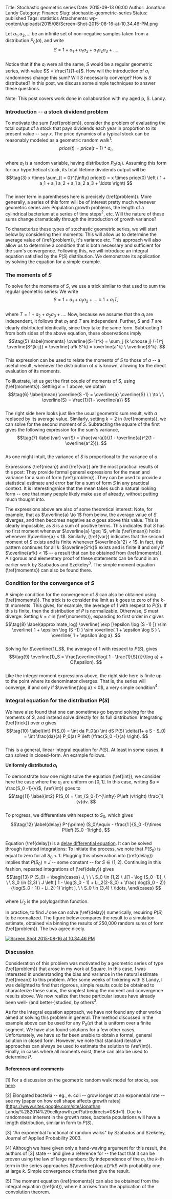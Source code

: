 Title: Stochastic geometric series
Date: 2015-09-13 06:00
Author: Jonathan Landy
Category: Finance
Slug: stochastic-geometric-series
Status: published
Tags: statistics
Attachments: wp-content/uploads/2015/08/Screen-Shot-2015-08-16-at-10.34.46-PM.png

Let $a_1, a_2, \ldots$ be an infinite set of non-negative samples taken from a distribution $P_0(a)$, and write  
$$\tag{1} \label{problem}  
S = 1 + a_1 + a_1 a_2 + a_1 a_2 a_3 + \ldots.  
$$  
Notice that if the $a_i$ were all the same, $S$ would be a regular geometric series, with value $S = \frac{1}{1-a}$. How will the introduction of $a_i$ randomness change this sum? Will $S$ necessarily converge? How is $S$ distributed? In this post, we discuss some simple techniques to answer these questions.

Note: This post covers work done in collaboration with my aged p, S. Landy.

  
  


### Introduction -- a stock dividend problem

To motivate the sum (\ref{problem}), consider the problem of evaluating the total output of a stock that pays dividends each year in proportion to its present value -- say $x %$. The price dynamics of a typical stock can be reasonably modeled as a geometric random walk$^1$:  
$$\label{prod} \tag{2}  
price(t) = price(t-1) * a_t,  
$$  
where $a_t$ is a random variable, having distribution $P_0(a_t)$. Assuming this form for our hypothetical stock, its total lifetime dividends output will be  
$$\tag{3}  
x \times \sum_{t = 0}^{\infty} price(t) = x \times price(0) \left ( 1 + a_1 + a_1 a_2 + a_1 a_2 a_3 + \ldots \right)  
$$  
The inner term in parentheses here is precisely (\ref{problem}). More generally, a series of this form will be of interest pretty much whenever geometric series are: Population growth problems, the length of a cylindrical bacterium at a series of time steps$^2$, etc. Will the nature of these sums change dramatically through the introduction of growth variance?

To characterize these types of stochastic geometric series, we will start below by considering their moments: This will allow us to determine the average value of (\ref{problem}), it's variance etc. This approach will also allow us to determine a condition that is both necessary and sufficient for the sum's convergence. Following this, we will introduce an integral equation satisfied by the $P(S)$ distribution. We demonstrate its application by solving the equation for a simple example.

### The moments of $S$

To solve for the moments of $S$, we use a trick similar to that used to sum the regular geometric series: We write  
$$\tag{4} \label{trick}  
S = 1 + a_1 + a_1 a_2 + \ldots \equiv 1 + a_1 T,  
$$  
where $T = 1 + a_2 + a_2 a_3 + \ldots.$ Now, because we assume that the $a_i$ are independent, it follows that $a_1$ and $T$ are independent. Further, $S$ and $T$ are clearly distributed identically, since they take the same form. Subtracting $1$ from both sides of the above equation, these observations imply  
$$\tag{5} \label{moments}  
\overline{(S-1)^k} = \sum_j {k \choose j} (-1)^j \overline{S^{k-j}} = \overline{ a^k S^k} = \overline{a^k} \ \overline{S^k}.  
$$  
This expression can be used to relate the moments of $S$ to those of $a$ -- a useful result, whenever the distribution of $a$ is known, allowing for the direct evaluation of its moments.

To illustrate, let us get the first couple of moments of $S$, using (\ref{moments}). Setting $k=1$ above, we obtain  
$$\tag{6} \label{mean}  
\overline{S -1} = \overline{a} \overline{S} \ \ \to \ \ \overline{S} = \frac{1}{1 - \overline{a}}  
$$  
The right side here looks just like the usual geometric sum result, with $a$ replaced by its average value. Similarly, setting $k =2$ in (\ref{moments}), we can solve for the second moment of $S$. Subtracting the square of the first gives the following expression for the sum's variance,  
$$\tag{7} \label{var}  
var(S) = \frac{var(a)}{(1 - \overline{a})^2(1 - \overline{a^2})}.  
$$  
As one might intuit, the variance of $S$ is proportional to the variance of $a$.

Expressions (\ref{mean}) and (\ref{var}) are the most practical results of this post: They provide formal general expressions for the mean and variance for a sum of form (\ref{problem}). They can be used to provide a statistical estimate and error bar for a sum of form $S$ in any practical context. It is interesting/nice that the mean takes such a natural looking form -- one that many people likely make use of already, without putting much thought into.

The expressions above are also of some theoretical interest: Note, for example, that as $\overline{a} \to 1$ from below, the average value of $S$ diverges, and then becomes negative as $a$ goes above this value. This is clearly impossible, as $S$ is a sum of positive terms. This indicates that $S$ has no first moment whenever $\overline{a} \geq 1$, while (\ref{mean}) holds whenever $\overline{a} < 1$. Similarly, (\ref{var}) indicates that the second moment of $S$ exists and is finite whenever $\overline{a^2} < 1$. In fact, this pattern continues for all $k$: $\overline{S^k}$ exists and is finite if and only if $\overline{a^k} < 1$ -- a result that can be obtained from (\ref{moments}). A rigorous and elementary proof of these statements can be found in an earlier work by Szabados and Szekeley$^3$. The simple moment equation (\ref{moments}) can also be found there.

### Condition for the convergence of $S$

A simple condition for the convergence of $S$ can also be obtained using (\ref{moments}). The trick is to consider the limit as $k$ goes to zero of the $k$-th moments. This gives, for example, the average of $1$ with respect to $P(S)$. If this is finite, then the distribution of $P$ is normalizable. Otherwise, $S$ must diverge: Setting $k = \epsilon$ in (\ref{moments}), expanding to first order in $\epsilon$ gives  
$$\tag{8} \label{approximate_log}  
\overline{ \exp [\epsilon \log (S -1) ]} \sim \overline{ 1 + \epsilon \log (S -1) } \sim \overline{ 1 + \epsilon \log S } \ \overline{ 1 + \epsilon \log a}.  
$$  
Solving for $\overline{1}_S$, the average of $1$ with respect to $P(S)$, gives  
$$\tag{9}  
\overline{1}_S = \frac{\overline{\log( 1 - \frac{1}{S})}}{\log a} + O(\epsilon).  
$$  
Like the integer moment expressions above, the right side here is finite up to the point where its denominator diverges. That is, the series will converge, if and only if $\overline{\log a} < 0$, a very simple condition$^4$.

### Integral equation for the distribution $P(S)$

We have also found that one can sometimes go beyond solving for the moments of $S$, and instead solve directly for its full distribution: Integrating (\ref{trick}) over $a$ gives  
$$\tag{10} \label{int}  
P(S_0) = \int da P_0(a) \int dS P(S) \delta(1+ a S - S_0) = \int \frac{da}{a} P_0(a) P \left (\frac{S_0 -1}{a} \right).  
$$  
This is a general, linear integral equation for $P(S)$. At least in some cases, it can solved in closed-form. An example follows.

**Uniformly distributed $a_i$**

To demonstrate how one might solve the equation (\ref{int}), we consider here the case where the $a_i$ are uniform on $[0,1]$. In this case, writing $a = \frac{S_0 -1}{v}$, (\ref{int}) goes to  
$$\tag{11} \label{int2}  
P(S_0) = \int_{S_0-1}^{\infty} P\left (v\right) \frac{1}{v}dv.  
$$  
To progress, we differentiate with respect to $S_0$, which gives  
$$\tag{12} \label{delay}  
P^{\prime} (S_0)\equiv - \frac{1 }{S_0 -1}\times P\left (S_0 -1\right).  
$$  
Equation (\ref{delay}) is a [delay differential equation](https://en.wikipedia.org/wiki/Delay_differential_equation). It can be solved through iterated integrations: To initiate the process, we note that $P(S_0)$ is equal to zero for all $S_0< 1$. Plugging this observation into (\ref{delay}) implies that $P(S_0) \equiv J$ -- some constant -- for $S \in (1,2)$. Continuing in this fashion, repeated integrations of (\ref{delay}) gives  
$$\tag{13}  
P (S_0) = \begin{cases}  
J, \ \ \ S_0 \in (1,2) \  
J[1 - \log (S_0 -1)], \ \ \ S_0 \in (2,3) \  
J \left [ 1 - \log(S_0 - 1) + Li_2(2-S_0) + \frac{ \log(S_0 - 2)}{\log(S_0 - 1)} - Li_2(-1) \right ], \ \ S_0 \in (3,4) \  
\ldots,  
\end{cases}  
$$  
where $Li_2$ is the polylogarithm function.  
  
  
In practice, to find $J$ one can solve (\ref{delay}) numerically, requiring $P(S)$ to be normalized. The figure below compares the result to a simulation estimate, obtained via binning the results of 250,000 random sums of form (\ref{problem}). The two agree nicely.

  

[![Screen Shot 2015-08-16 at 10.34.46 PM]({static}/wp-content/uploads/2015/08/Screen-Shot-2015-08-16-at-10.34.46-PM.png)]({static}/wp-content/uploads/2015/08/Screen-Shot-2015-08-16-at-10.34.46-PM.png)

  

### Discussion

Consideration of this problem was motivated by a geometric series of type (\ref{problem}) that arose in my work at Square. In this case, I was interested in understanding the bias and variance in the natural estimate (\ref{mean}) to this problem. After some weeks of tinkering with S Landy, I was delighted to find that rigorous, simple results could be obtained to characterize these sums, the simplest being the moment and convergence results above. We now realize that these particular issues have already been well- (and better-)studied, by others$^3$.

As for the integral equation approach, we have not found any other works aimed at solving this problem in general. The method discussed in the example above can be used for any $P_0(a)$ that is uniform over a finite segment. We have also found solutions for a few other cases. Unfortunately, we have so far been unable to obtain a formal, general solution in closed form. However, we note that standard iterative approaches can always be used to estimate the solution to (\ref{int}). Finally, in cases where all moments exist, these can also be used to determine $P$.

#### References and comments

[1] For a discussion on the geometric random walk model for stocks, see [here](http://people.duke.edu/~rnau/411georw.htm).

[2] Elongated bacteria -- eg., e. coli -- grow longer at an exponential rate -- see my [paper on how cell shape affects growth rates](https://www.sites.google.com/site/Jonathan Landy/%282014%29cellgrowth.pdf?attredirects=0&d=1). Due to randomness inherent in the growth rates, bacteria populations will have a length distribution, similar in form to $P(S)$.

[3] "An exponential functional of random walks" by Szabados and Szekeley, Journal of Applied Probability 2003.

[4] Although we have given only a hand-waving argument for this result, the authors of [3] state -- and give a reference for -- the fact that it can be proven using the law of large numbers: By independence of the $a_i$, the $k$-th term in the series approaches $(\overline{\log a})^k$ with probability one, at large $k$. Simple convergence criteria then give the result.

[5] The moment equation (\ref{moments}) can also be obtained from the integral equation (\ref{int}), where it arrises from the application of the convolution theorem.
